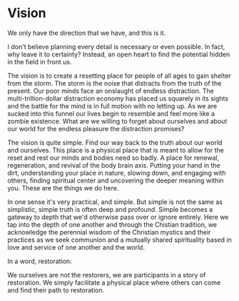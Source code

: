 # Vision

We only have the direction that we have, and this is it.

I don't believe planning every detail is necessary or even possible. In fact, why leave it to certainty? Instead, an open heart to find the potential hidden in the field in front us.

The vision is to create a resetting place for people of all ages to gain shelter from the storm. The storm is the noise that distracts from the truth of the present. Our poor minds face an onslaught of endless distraction. The multi-trillion-dollar distraction economy has placed us squarely in its sights and the battle for the mind is in full motion with no letting up. As we are sucked into this funnel our lives begin to resemble and feel more like a zombie existence. What are we willing to forget about ourselves and about our world for the endless pleasure the distraction promises?

The vision is quite simple. Find our way back to the truth about our world and ourselves. This place is a physical place that is meant to allow for the reset and rest our minds and bodies need so badly. A place for renewal, regeneration, and revival of the body brain axis. Putting your hand in the dirt, understanding your place in nature, slowing down, and engaging with others, finding spiritual center and uncovering the deeper meaning within you. These are the things we do here. 

In one sense it's very practical, and simple. But simple is not the same as simplistic, simple truth is often deep and profound. Simple becomes a gateway to depth that we'd otherwise pass over or ignore entirely. Here we tap into the depth of one another and through the Chistian tradition, we acknowledge the perennial wisdom of the Christian mystics and their practices as we seek communion and a mutually shared spirituality based in love and service of one another and the world.

In a word, restoration. 

We ourselves are not the restorers, we are participants in a story of restoration. We simply facilitate a physical place where others can come and find their path to restoration.

